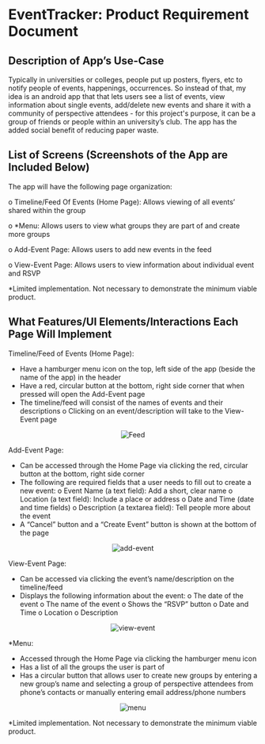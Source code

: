 # EventTracker: Product Requirement Document

Description of App’s Use-Case
-----------------------------

Typically in universities or colleges, people put up posters, flyers, etc to notify people of events, happenings, occurrences. So instead of that, my idea is an android app that that lets users see a list of events, view information about single events, add/delete new events and share it with a community of perspective attendees - for this project's purpose, it can be a group of friends or people within an university’s club.
The app has the added social benefit of reducing paper waste. 

List of Screens (Screenshots of the App are Included Below)
---------------

The app will have the following page organization: 

o Timeline/Feed Of Events (Home Page): Allows viewing of all events’ shared within the group
	
o *Menu: Allows users to view what groups they are part of and create more groups

o Add-Event Page: Allows users to add new events in the feed 

o View-Event Page: Allows users to view information about individual event and RSVP

*Limited implementation. Not necessary to demonstrate the minimum viable product.

What Features/UI Elements/Interactions Each Page Will Implement
---------------------------------------------------------------

Timeline/Feed of Events (Home Page):
* Have a hamburger menu icon on the top, left side of the app (beside the name of the app) in the header
* Have a red, circular button at the bottom, right side corner that when pressed will open the Add-Event page
* The timeline/feed will consist of the names of events and their descriptions
o Clicking on an event/description will take to the View-Event page
<p align="center">
  <img src="https://user-images.githubusercontent.com/9923181/29957545-171174ac-8ebc-11e7-802e-152407ac10b0.JPG?raw=true" alt="Feed" />
</p>

Add-Event Page:
* Can be accessed through the Home Page via clicking the red, circular button at the bottom, right side corner
* The following are required fields that a user needs to fill out to create a new event:
o Event Name (a text field): Add a short, clear name
o Location (a text field): Include a place or address
o Date and Time (date and time fields)
o Description (a textarea field): Tell people more about the event
* A “Cancel” button and a “Create Event” button is shown at the bottom of the page
<p align="center">
  <img src="https://user-images.githubusercontent.com/9923181/29957543-0e77f05a-8ebc-11e7-8ced-9ea36012576b.JPG?raw=true" alt="add-event" />
</p>

View-Event Page:
* Can be accessed via clicking the event’s name/description on the timeline/feed
* Displays the following information about the event:
o The date of the event
o The name of the event
o Shows the “RSVP” button
o Date and Time
o Location
o Description
<p align="center">
  <img src="https://user-images.githubusercontent.com/9923181/29957532-f8713a5a-8ebb-11e7-890a-7666c641c433.png?raw=true" alt="view-event" />
</p>

*Menu: 
* Accessed through the Home Page via clicking the hamburger menu icon
* Has a list of all the groups the user is part of
* Has a circular button that allows user to create new groups by entering a new group’s name and selecting a group of perspective attendees from phone’s contacts or manually entering email address/phone numbers
<p align="center">
  <img src="https://user-images.githubusercontent.com/9923181/29957553-1e2100dc-8ebc-11e7-8244-761be11105e8.JPG?raw=true" alt="menu" />
</p>

*Limited implementation. Not necessary to demonstrate the minimum viable product.
